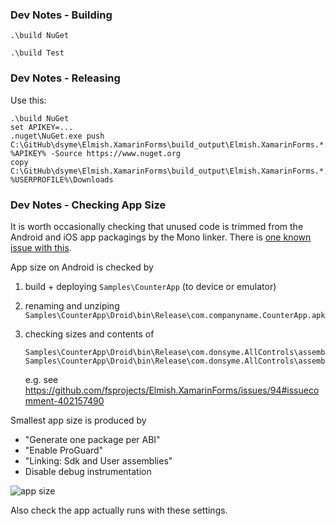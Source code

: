 ### Dev Notes - Building

    .\build NuGet
    
    .\build Test


### Dev Notes - Releasing

Use this:

    .\build NuGet
    set APIKEY=...
    .nuget\NuGet.exe push C:\GitHub\dsyme\Elmish.XamarinForms\build_output\Elmish.XamarinForms.*.nupkg  %APIKEY% -Source https://www.nuget.org
    copy C:\GitHub\dsyme\Elmish.XamarinForms\build_output\Elmish.XamarinForms.*.nupkg  %USERPROFILE%\Downloads

### Dev Notes - Checking App Size

It is worth occasionally checking that unused code is trimmed from the Android and iOS app packagings by the Mono linker.
There is [one known issue with this](https://github.com/fsprojects/Elmish.XamarinForms/issues/94).

App size on Android is checked by
1. build + deploying `Samples\CounterApp` (to device or emulator)
2. renaming and unziping `Samples\CounterApp\Droid\bin\Release\com.companyname.CounterApp.apk`
3. checking sizes and contents of

       Samples\CounterApp\Droid\bin\Release\com.donsyme.AllControls\assemblies\FSharp.Core.dll
       Samples\CounterApp\Droid\bin\Release\com.donsyme.AllControls\assemblies\Elmish.XamarinForms.dll

   e.g. see https://github.com/fsprojects/Elmish.XamarinForms/issues/94#issuecomment-402157490

Smallest app size is produced by 
* "Generate one package per ABI"
* "Enable ProGuard"
* "Linking: Sdk and User assemblies"
* Disable debug instrumentation

![app size](https://user-images.githubusercontent.com/7204669/42222786-1096c20a-7ece-11e8-99d6-e1c63a6a2f30.png)

Also check the app actually runs with these settings.
